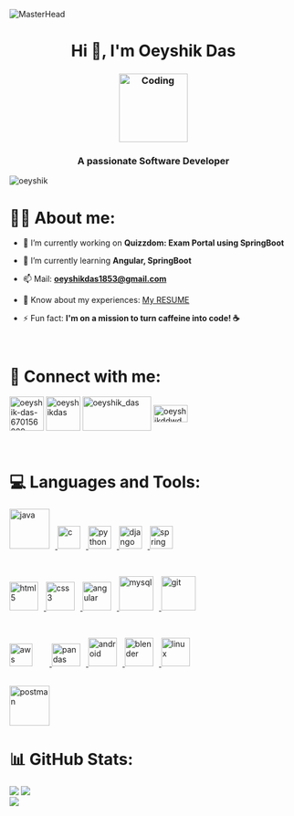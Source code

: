 ![MasterHead](https://drive.google.com/uc?id=1qz-xUqnic0LMCI9bNygdvzMw-Pa7_9Ix)
<h1 align="center">Hi 👋, I'm Oeyshik Das</h1>
<h3 align="center"> <img alt="Coding" width="120" src="https://drive.google.com/uc?id=1aN2nx1hg0NpS8ydB8skpXuoEssffPOdQ" style="margin-left: 0px;"></h3>
<!---1xLZvqI68fnLsgM9bskUOgLjQcYKnucU-><!--1n0AHS7_T37Jl1SxnNk2k1zjWnL8FHDJO-->
<h3 align="center">A passionate Software Developer</h3>
<p align="left"> <img src="https://komarev.com/ghpvc/?username=oeyshik&label=Profile%20views&color=0e75b6&style=flat" alt="oeyshik" /> </p>

<h1 align="left">👨‍🎓 About me:</h1>

- 🔭 I’m currently working on **Quizzdom: Exam Portal using SpringBoot**

- 🌱 I’m currently learning **Angular, SpringBoot**

- 📫 Mail: **oeyshikdas1853@gmail.com**

- 📄 Know about my experiences: [My RESUME](https://drive.google.com/drive/folders/1Nw8F31vGrVDnhJXYH_W_GvK75A8jie28?usp=sharing)

- ⚡ Fun fact: **I'm on a mission to turn caffeine into code! ☕**

<br/><h1 align="left">🤝 Connect with me:</h1>
<p align="left">
<a href="https://linkedin.com/in/oeyshik-das-670156229" target="blank"> <img align="center" src="https://drive.google.com/uc?id=1TlbLUPaB3h1SFkArfu-4f3fSmkC9Uk-C" alt="oeyshik-das-670156229"  height="60" width="60" ></a>
<a href="https://instagram.com/oeyshikdas" target="blank"><img align="center" src="https://drive.google.com/uc?id=1cUiFKqBdLqSJtHnDNFWEITsdCtepUedd" alt="oeyshikdas" height="60" width="60"></a>
<a href="https://www.leetcode.com/oeyshik_das" target="blank"><img align="center" src="https://drive.google.com/uc?id=1wr_cVc-0akT5sHOwep4hCaI9Y3dO19KZ" alt="oeyshik_das" height="60" width="120"></a>
<a href="https://auth.geeksforgeeks.org/user/oeyshikddwd2" target="blank"><img align="center" src="https://drive.google.com/uc?id=1ZKUT2VpMgnAV-jWO6ialwJsvUN86bwYE" alt="oeyshikddwd2" height="30" width="60"></a>
</p><br/>

<!--<h1 align="left">💻 Languages and Tools:</h1>
<p align="left">
  <a href="https://www.java.com" target="_blank" rel="noreferrer">
    <img src="https://drive.google.com/uc?id=16rm3kjFUTesvKAKzZjfs8I-5xegGyML3" alt="java" width="40" height="40"/>
  </a>
  <a href="https://www.cprogramming.com/" target="_blank" rel="noreferrer">
    <img src="https://drive.google.com/uc?id=1mrvAcv8Ih-qre9SoEvF_mfJNvQwdO71P" alt="c" width="40" height="40"/>
  </a>
  <a href="https://www.python.org" target="_blank" rel="noreferrer">
    <img src="https://drive.google.com/uc?id=1zRHAho9mfviTkcMZCPPDbI2RInrU8lC_" alt="python" width="40" height="40"/>
  </a>
  <a href="https://www.djangoproject.com/" target="_blank" rel="noreferrer">
    <img src="https://drive.google.com/uc?id=1VjVeBwXXevbgUfFJuMWNO4Ctgs7FUsC7" alt="django" width="40" height="40"/>
  </a>
  <a href="https://spring.io/" target="_blank" rel="noreferrer">
    <img src="https://drive.google.com/uc?id=1Gp0mNOFQ8KUobw4xRNS0It5Eln6FevlJ" alt="spring" width="40" height="40"/>
  </a>
</p>
<p align="left">
  <a href="https://www.w3.org/html/" target="_blank" rel="noreferrer">
    <img src="https://drive.google.com/uc?id=1EEKmE2XXZXWLEoA8FXdFtxRxo0iGJEgY" alt="html5" width="40" height="40"/>
  </a>
  <a href="https://www.w3schools.com/css/" target="_blank" rel="noreferrer">
    <img src="https://drive.google.com/uc?id=1pqiwH3HS8438kLkIDwfgWgaZ4Fqx7xO9" alt="css3" width="40" height="40"/>
  </a>
  <a href="https://angular.io" target="_blank" rel="noreferrer">
    <img src="https://drive.google.com/uc?id=1NE-NIPjX8k3HmuMZl2_NkMgDhi2ntP_e" alt="angular" width="40" height="40"/>
  </a>
  <a href="https://www.mysql.com/" target="_blank" rel="noreferrer">
    <img src="https://drive.google.com/uc?id=10yS8Zo0lFlA6n1Ed4_oN1HLoMuC8w1YC" alt="mysql" width="40" height="40"/>
  </a>
  <a href="https://git-scm.com/" target="_blank" rel="noreferrer">
    <img src="https://drive.google.com/uc?id=1e5qwdoSbuJjEPmzJN5v5WoaaEzWdDnKB" alt="git" width="40" height="40"/>
  </a>
</p>
<p align="left">
  <a href="https://aws.amazon.com" target="_blank" rel="noreferrer">
    <img src="https://drive.google.com/uc?id=17yOzr9DDcG8K_QupEtejJYTEqo0abkpU" alt="aws" width="40" height="40"/>
  </a>
  <a href="https://pandas.pydata.org/" target="_blank" rel="noreferrer">
    <img src="https://drive.google.com/uc?id=10Lt9PYM8JlGRfugLmrkbpJV-i6kb1aBw" alt="pandas" width="40" height="40"/>
  </a>
  <a href="https://developer.android.com" target="_blank" rel="noreferrer">
    <img src="https://drive.google.com/uc?id=1M4-tAOBJ53DgJvLnl0a2N6ep4un6FaRj" alt="android" width="40" height="40"/>
  </a>
  <a href="https://www.blender.org/" target="_blank" rel="noreferrer">
    <img src="https://drive.google.com/uc?id=1_g9zdMb7yHbEn15RdQwe-cb7edwha2mx" alt="blender" width="40" height="40"/>
  </a>
  <a href="https://www.linux.org/" target="_blank" rel="noreferrer">
    <img src="https://drive.google.com/uc?id=1uGUMRz7mrRmEkI6uYSTeCtFOmmikbxxe" alt="linux" width="40" height="40"/>
  </a>
</p>
<p align="left">
  <a href="https://postman.com" target="_blank" rel="noreferrer">
    <img src="https://drive.google.com/uc?id=1jn841UMmfPZmwX9jvYtyiVA6sJ6oyxpm" alt="postman" width="40" height="40"/>
  </a>
</p>-->



<h1 align="left">💻 Languages and Tools:</h1>
<p align="left">
<a href="https://www.java.com" target="_blank" rel="noreferrer"> <img src="https://drive.google.com/uc?id=16rm3kjFUTesvKAKzZjfs8I-5xegGyML3" alt="java" width="70" height="70" style="margin-right: 10px;"> </a>
<a href="https://www.cprogramming.com/" target="_blank" rel="noreferrer"> <img src="https://drive.google.com/uc?id=1mrvAcv8Ih-qre9SoEvF_mfJNvQwdO71P" alt="c" width="40" height="40" style="margin-right: 10px;"> </a>
<a href="https://www.python.org" target="_blank" rel="noreferrer"> <img src="https://drive.google.com/uc?id=1zRHAho9mfviTkcMZCPPDbI2RInrU8lC_" alt="python" width="40" height="40" style="margin-right: 10px;"> </a>
<a href="https://www.djangoproject.com/" target="_blank" rel="noreferrer"> <img src="https://drive.google.com/uc?id=1VjVeBwXXevbgUfFJuMWNO4Ctgs7FUsC7" alt="django" width="40" height="40" style="margin-right: 10px;"> </a>
<a href="https://spring.io/" target="_blank" rel="noreferrer"> <img src="https://drive.google.com/uc?id=1Gp0mNOFQ8KUobw4xRNS0It5Eln6FevlJ" alt="spring" width="40" height="40" style="margin-right: 10px;"> </a> </p><br/>
<p align="left">
<a href="https://www.w3.org/html/" target="_blank" rel="noreferrer"> <img src="https://drive.google.com/uc?id=1EEKmE2XXZXWLEoA8FXdFtxRxo0iGJEgY" alt="html5" width="50" height="50" style="margin-right: 10px;"> </a>
<a href="https://www.w3schools.com/css/" target="_blank" rel="noreferrer"> <img src="https://drive.google.com/uc?id=1pqiwH3HS8438kLkIDwfgWgaZ4Fqx7xO9" alt="css3" width="50" height="50" style="margin-right: 10px;"> </a>
<a href="https://angular.io" target="_blank" rel="noreferrer"> <img src="https://drive.google.com/uc?id=1NE-NIPjX8k3HmuMZl2_NkMgDhi2ntP_e" alt="angular" width="50" height="50" style="margin-right: 10px;"> </a>
<a href="https://www.mysql.com/" target="_blank" rel="noreferrer"> <img src="https://drive.google.com/uc?id=1xo8up9XiY0SNqNPeZlKm7HgOzMR-Sq1f" alt="mysql" width="60" height="60" style="margin-right: 10px;"> </a>
<a href="https://git-scm.com/" target="_blank" rel="noreferrer"> <img src="https://drive.google.com/uc?id=1e5qwdoSbuJjEPmzJN5v5WoaaEzWdDnKB" alt="git" width="60" height="60" style="margin-right: 10px;"> </a>
</p><br/>
<p align="left">
<a href="https://aws.amazon.com" target="_blank" rel="noreferrer"> <img src="https://drive.google.com/uc?id=17yOzr9DDcG8K_QupEtejJYTEqo0abkpU" alt="aws" width="40" height="40" style="margin-right: 30px;"> </a>
<a href="https://pandas.pydata.org/" target="_blank" rel="noreferrer"> <img src="https://drive.google.com/uc?id=1MTvRMkOV4kxERM7-G-WtBepCl6ai7XWh" alt="pandas" width="50" height="40" style="margin-right: 10px;"> </a>
<a href="https://developer.android.com" target="_blank" rel="noreferrer"> <img src="https://drive.google.com/uc?id=1M4-tAOBJ53DgJvLnl0a2N6ep4un6FaRj" alt="android" width="50" height="50" style="margin-right: 10px;"> </a>
<a href="https://www.blender.org/" target="_blank" rel="noreferrer"> <img src="https://drive.google.com/uc?id=1_g9zdMb7yHbEn15RdQwe-cb7edwha2mx" alt="blender" width="50" height="50" style="margin-right: 10px;"> </a>
<a href="https://www.linux.org/" target="_blank" rel="noreferrer"> <img src="https://drive.google.com/uc?id=1uGUMRz7mrRmEkI6uYSTeCtFOmmikbxxe" alt="linux" width="50" height="50" style="margin-right: 10px;"> </a>
</p><br/>
<a href="https://postman.com" target="_blank" rel="noreferrer"> <img src="https://drive.google.com/uc?id=1jn841UMmfPZmwX9jvYtyiVA6sJ6oyxpm" alt="postman" width="70" height="70" style="margin-right: 10px;"> </a>

<h1 align="left">📊 GitHub Stats:</h1>

<picture>
  <source
    srcset="https://github-readme-stats.vercel.app/api?username=oeyshik&show_icons=true&rank_icon=github&locale=en&theme=merko"
    media="(prefers-color-scheme: dark)"
  />
  <source
    srcset="https://github-readme-stats.vercel.app/api?username=oeyshik&show_icons=true&rank_icon=github&locale=en&theme=transparent"
    media="(prefers-color-scheme: light), (prefers-color-scheme: no-preference)"
  />
  <img src="https://github-readme-stats.vercel.app/api?username=anuraghazra&show_icons=true" />
</picture>

<picture>
  <source
    srcset="https://github-readme-streak-stats.herokuapp.com/?user=oeyshik&theme=merko"
    media="(prefers-color-scheme: dark)"
  />
  <source
    srcset="https://github-readme-streak-stats.herokuapp.com/?user=oeyshik&theme=transparent"
    media="(prefers-color-scheme: light), (prefers-color-scheme: no-preference)"
  />
  <img src="https://github-readme-stats.vercel.app/api?username=anuraghazra&show_icons=true" />
</picture><br/>

<picture>
  <source
    srcset="https://github-readme-stats.vercel.app/api/top-langs?username=oeyshik&show_icons=true&locale=en&layout=compact&theme=merko"
    media="(prefers-color-scheme: dark)"
  />
  <source
    srcset="https://github-readme-stats.vercel.app/api/top-langs?username=oeyshik&show_icons=true&locale=en&layout=compact&theme=transparent"
    media="(prefers-color-scheme: light), (prefers-color-scheme: no-preference)"
  />
  <img src="https://github-readme-stats.vercel.app/api?username=anuraghazra&show_icons=true" />
</picture>

